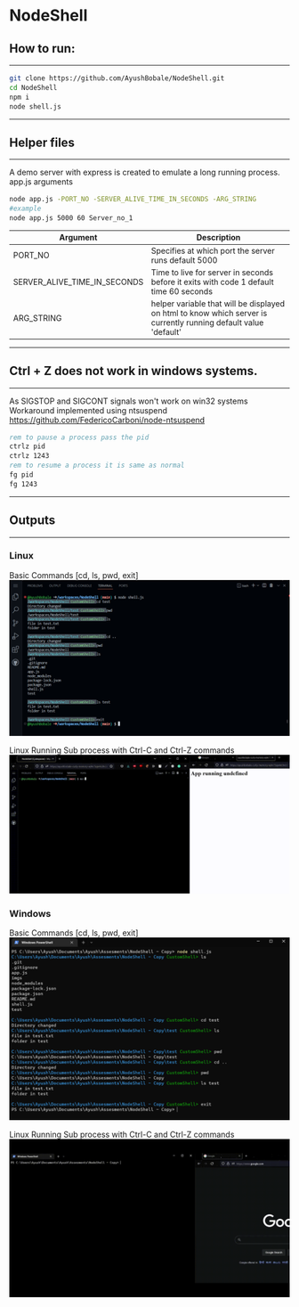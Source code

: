 # NodeShell

## How to run:

---

```bash
git clone https://github.com/AyushBobale/NodeShell.git
cd NodeShell
npm i
node shell.js
```

---

## Helper files

---

A demo server with express is created to emulate a long running process.
app.js arguments

```bash
node app.js -PORT_NO -SERVER_ALIVE_TIME_IN_SECONDS -ARG_STRING
#example
node app.js 5000 60 Server_no_1
```

| Argument                     | Description                                                                                                      |
| ---------------------------- | ---------------------------------------------------------------------------------------------------------------- |
| PORT_NO                      | Specifies at which port the server runs default 5000                                                             |
| SERVER_ALIVE_TIME_IN_SECONDS | Time to live for server in seconds before it exits with code 1 default time 60 seconds                           |
| ARG_STRING                   | helper variable that will be displayed on html to know which server is currently running default value 'default' |

---

## Ctrl + Z does not work in windows systems.

---

As SIGSTOP and SIGCONT signals won't work on win32 systems
Workaround implemented using ntsuspend
https://github.com/FedericoCarboni/node-ntsuspend

```cmd
rem to pause a process pass the pid
ctrlz pid
ctrlz 1243
rem to resume a process it is same as normal
fg pid
fg 1243
```

---

## Outputs

---

### Linux

Basic Commands [cd, ls, pwd, exit]
![Basic Commands](https://raw.githubusercontent.com/AyushBobale/NodeShell/main/imgs/linux-ls-cd-pwd-exit.PNG)

Linux Running Sub process with Ctrl-C and Ctrl-Z commands
![Basic Commands](https://raw.githubusercontent.com/AyushBobale/NodeShell/main/imgs/lin-video-cropped.gif)

### Windows

Basic Commands [cd, ls, pwd, exit]
![Basic Commands](https://raw.githubusercontent.com/AyushBobale/NodeShell/main/imgs/win-ls-cd-pwd-exit.PNG)

Linux Running Sub process with Ctrl-C and Ctrl-Z commands
![Basic Commands](https://raw.githubusercontent.com/AyushBobale/NodeShell/main/imgs/win-video.gif)
